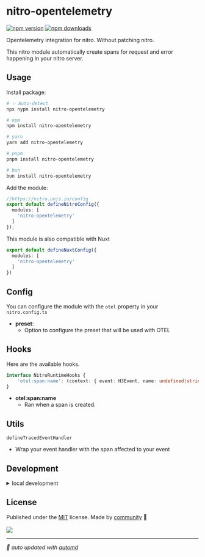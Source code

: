 # nitro-opentelemetry

<!-- automd:badges color=yellow -->

[![npm version](https://img.shields.io/npm/v/nitro-opentelemetry?color=yellow)](https://npmjs.com/package/nitro-opentelemetry)
[![npm downloads](https://img.shields.io/npm/dm/nitro-opentelemetry?color=yellow)](https://npmjs.com/package/nitro-opentelemetry)

<!-- /automd -->

Opentelemetry integration for nitro. Without patching nitro.

This nitro module automatically create spans for request and error happening in your nitro server.

## Usage

Install package:

<!-- automd:pm-install -->

```sh
# ✨ Auto-detect
npx nypm install nitro-opentelemetry

# npm
npm install nitro-opentelemetry

# yarn
yarn add nitro-opentelemetry

# pnpm
pnpm install nitro-opentelemetry

# bun
bun install nitro-opentelemetry
```

<!-- /automd -->

Add the module:

```ts
//https://nitro.unjs.io/config
export default defineNitroConfig({
  modules: [
    'nitro-opentelemetry'
  ]
});
```

This module is also compatible with Nuxt

```ts
export default defineNuxtConfig({
  modules: [
    'nitro-opentelemetry'
  ]
})
```

<!-- /automd -->

## Config

You can configure the module with the `otel` property in your `nitro.config.ts`

- **preset**:
  - Option to configure the preset that will be used with OTEL

## Hooks

Here are the available hooks.

```ts
interface NitroRuntimeHooks {
    'otel:span:name': (context: { event: H3Event, name: undefined|string }) => void
}
```

- **otel:span:name**
    - Ran when a span is created.

## Utils

`defineTracedEventHandler`
- Wrap your event handler with the span affected to your event

## Development

<details>

<summary>local development</summary>

- Clone this repository
- Install latest LTS version of [Node.js](https://nodejs.org/en/)
- Enable [Corepack](https://github.com/nodejs/corepack) using `corepack enable`
- Install dependencies using `pnpm install`
- Run interactive tests using `pnpm dev`

</details>

## License

<!-- automd:contributors license=MIT -->

Published under the [MIT](https://github.com/unjs/nitro-opentelemetry/blob/main/LICENSE) license.
Made by [community](https://github.com/unjs/nitro-opentelemetry/graphs/contributors) 💛
<br><br>
<a href="https://github.com/unjs/nitro-opentelemetry/graphs/contributors">
<img src="https://contrib.rocks/image?repo=unjs/nitro-opentelemetry" />
</a>

<!-- /automd -->

<!-- automd:with-automd -->

---

_🤖 auto updated with [automd](https://automd.unjs.io)_

<!-- /automd -->
